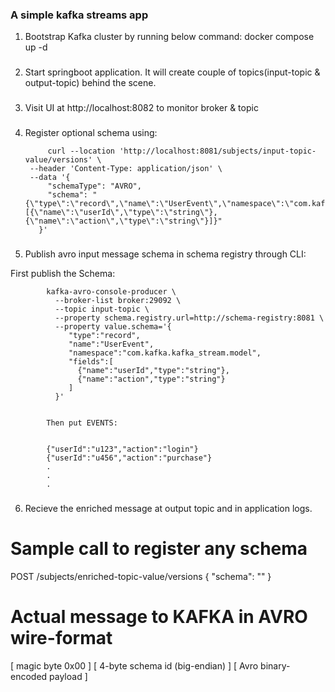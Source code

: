 ### A simple kafka streams app

1. Bootstrap Kafka cluster by running below command:
    docker compose up -d

###
2. Start springboot application. It will create couple of topics(input-topic & output-topic) behind the scene.

###
3. Visit UI at http://localhost:8082 to monitor broker & topic

###
4. Register optional schema using:


            curl --location 'http://localhost:8081/subjects/input-topic-value/versions' \
        --header 'Content-Type: application/json' \
        --data '{
            "schemaType": "AVRO",
            "schema": "{\"type\":\"record\",\"name\":\"UserEvent\",\"namespace\":\"com.kafka.kafka_stream.model\",\"fields\":[{\"name\":\"userId\",\"type\":\"string\"},{\"name\":\"action\",\"type\":\"string\"}]}"
          }'
        


###
5. Publish  avro input message schema in schema registry through CLI:

First publish the Schema:

            kafka-avro-console-producer \
              --broker-list broker:29092 \
              --topic input-topic \
              --property schema.registry.url=http://schema-registry:8081 \
              --property value.schema='{
                 "type":"record",
                 "name":"UserEvent",
                 "namespace":"com.kafka.kafka_stream.model",
                 "fields":[
                   {"name":"userId","type":"string"},
                   {"name":"action","type":"string"}
                 ]
              }'


            Then put EVENTS:
            
            
            {"userId":"u123","action":"login"}
            {"userId":"u456","action":"purchase"}
            .
            .
            .


###
6. Recieve the enriched message at output topic and in application logs.
  



###

# Sample call to register any schema
POST /subjects/enriched-topic-value/versions
{ "schema": "<enriched schema>" }

# Actual message to KAFKA in AVRO wire-format
[ magic byte 0x00 ]
[ 4-byte schema id (big-endian) ]
[ Avro binary-encoded payload ]


